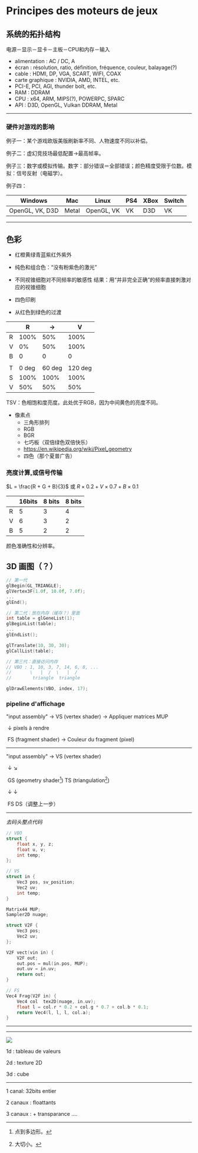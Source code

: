 # Principes des moteurs de jeux

## 系统的拓扑结构

电源－显示－显卡－主板－CPU和内存－输入

- alimentation : AC / DC, A
- écran : résolution, ratio, définition, fréquence, couleur, balayage(?)
- cable : HDMI, DP, VGA, SCART, WIFI, COAX
- carte graphique : NVIDIA, AMD, INTEL, etc.
- PCI-E, PCI, AGI, thunder bolt, etc.
- RAM : DDRAM
- CPU : x64, ARM, MIPS(?), POWERPC, SPARC
- API : D3D, OpenGL, Vulkan DDRAM, Metal

----

### 硬件对游戏的影响

例子一：某个游戏欧版美版刷新率不同、人物速度不同以补偿。

例子二：虚幻竞技场最低配置->最高帧率。

例子三：数字或模拟传输。数字：部分错误＝全部错误；颜色精度受限于位数。模拟：信号反射（电磁学）。

例子四：

| Windows         | Mac   | Linux      | PS4  | XBox | Switch |
| --------------- | ----- | ---------- | ---- | ---- | ------ |
| OpenGL, VK, D3D | Metal | OpenGL, VK | VK   | D3D  | VK     |

----

## 色彩

- 红橙黄绿青蓝紫红外紫外

- 纯色和组合色：“没有粉紫色的激光”

- 不同视锥细胞对不同频率的敏感性
  结果：用“并非完全正确”的频率直接刺激对应的视锥细胞
- 四色印刷
- 从红色到绿色的过渡

|      | R     | $\to$  | V       |
| ---- | ----- | ------ | ------- |
| R    | 100%  | 50%    | 100%    |
| V    | 0%    | 50%    | 100%    |
| B    | 0     | 0      | 0       |
|      |       |        |         |
| T    | 0 deg | 60 deg | 120 deg |
| S    | 100%  | 100%   | 100%    |
| V    | 50%   | 50%    | 50%     |

TSV：色相饱和度亮度。此处优于RGB，因为中间黄色的亮度不同。

- 像素点
  - 三角形排列
  - RGB
  - BGR
  - 七巧板（双倍绿色双倍快乐）
  - https://en.wikipedia.org/wiki/Pixel_geometry
  - 四色（那个夏普广告）

### 亮度计算,或信号传输

$L = \frac{R + G + B}{3}$ 或 $R \times 0.2 + V \times 0.7 + B \times 0.1$

|      | 16bits | 8 bits | 8 bits |
| ---- | ------ | ------ | ------ |
| R    | 5      | 3      | 4      |
| V    | 6      | 3      | 2      |
| B    | 5      | 2      | 2      |

颜色准确性和分辨率。

## 3D 画图（？）

```c++
// 第一代
glBegin(GL_TRIANGLE);
glVertex3F(1.0f, 10.0f, 7.0f);
...
glEnd();
```

```c++
// 第二代：放在内存（缓存？）里面
int table = glGeneList(1);
glBeginList(table);
...
glEndList();

glTranslate(10, 30, 30);
glCallList(table);
```

```c++
// 第三代：直接访问内存
// VBO : 1, 10, 3, 7, 14, 6, 8, ...
//       \   |  /  \   |  /
//        triangle  triangle

glDrawElements(VBO, index, 17);
```

### pipeline d'affichage

"input assembly" $\to$ VS (vertex shader) $\to$ Appliquer matrices MUP

​					$\downarrow$ pixels à rendre

​					FS (fragment shader) $\to$ Couleur du fragment (pixel)

----

"input assembly" $\to$ VS (vertex shader)

​					$\downarrow$						$\searrow$

​					GS (geometry shader[^1])	TS (triangulation[^2])

​					$\downarrow$							$\downarrow$

​					FS						DS（调整上一步）

----

*去码头整点代码*

```c++
// VBO
struct {
	float x, y, z;
	float u, v;
	int temp;
};
```

```c++
// VS
struct in {
	Vec3 pos, sv_position;
    Vec2 uv;
    int temp;
}

Matrix44 MUP;
Sampler2D nuage;
```

```c++
struct V2F {
	Vec3 pos;
	Vec2 uv;
};

V2F vect(vin in) {
    V2F out;
    out.pos = mul(in.pos, MUP);
    out.uv = in.uv;
    return out;
}
```

```c++
// FS
Vec4 Frag(V2F in) {
	Vec4 col  tex2D(nuage, in.uv);
	float l = col.r * 0.2 + col.g * 0.7 + col.b * 0.1;
    return Vec4(l, l, l, col.a);
} 
```

----

[^1]: 点到多边形。
[^2]: 大切小。

----

![](/home/wluo/Documents/CS-ca/note-img.png)

1d : tableau de valeurs

2d : texture 2D

3d : cube

----

1 canal: 32bits entier

2 canaux : floattants

3 canaux : + transparance ....